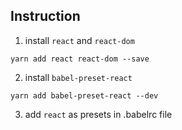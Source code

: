 ## Instruction

1. install `react` and `react-dom`

```
yarn add react react-dom --save
```

2. install `babel-preset-react`

```
yarn add babel-preset-react --dev
```

3. add `react` as presets in .babelrc file
